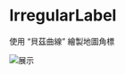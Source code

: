 # IrregularLabel
使用 “貝茲曲線” 繪製地圖角標

![展示](https://github.com/s2339956/IrregularLabel/master/Demo.png)